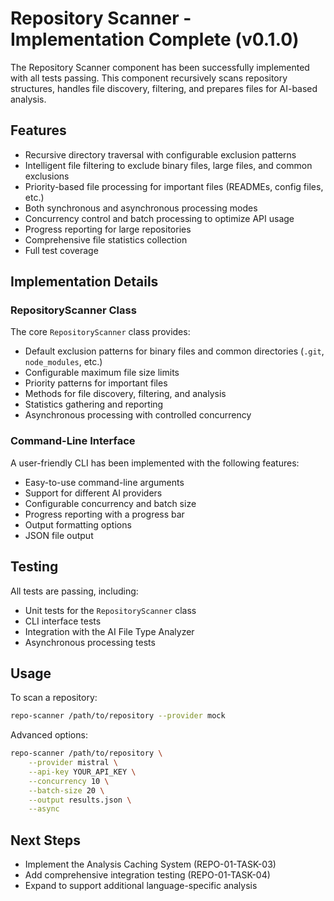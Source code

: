 # Repository Scanner - Implementation Complete (v0.1.0)

The Repository Scanner component has been successfully implemented with all tests passing. This component recursively scans repository structures, handles file discovery, filtering, and prepares files for AI-based analysis.

## Features

- Recursive directory traversal with configurable exclusion patterns
- Intelligent file filtering to exclude binary files, large files, and common exclusions
- Priority-based file processing for important files (READMEs, config files, etc.)
- Both synchronous and asynchronous processing modes
- Concurrency control and batch processing to optimize API usage
- Progress reporting for large repositories
- Comprehensive file statistics collection
- Full test coverage

## Implementation Details

### RepositoryScanner Class
The core `RepositoryScanner` class provides:
- Default exclusion patterns for binary files and common directories (`.git`, `node_modules`, etc.)
- Configurable maximum file size limits
- Priority patterns for important files
- Methods for file discovery, filtering, and analysis
- Statistics gathering and reporting
- Asynchronous processing with controlled concurrency

### Command-Line Interface
A user-friendly CLI has been implemented with the following features:
- Easy-to-use command-line arguments
- Support for different AI providers
- Configurable concurrency and batch size
- Progress reporting with a progress bar
- Output formatting options
- JSON file output

## Testing

All tests are passing, including:
- Unit tests for the `RepositoryScanner` class
- CLI interface tests
- Integration with the AI File Type Analyzer
- Asynchronous processing tests

## Usage

To scan a repository:

```bash
repo-scanner /path/to/repository --provider mock
```

Advanced options:
```bash
repo-scanner /path/to/repository \
    --provider mistral \
    --api-key YOUR_API_KEY \
    --concurrency 10 \
    --batch-size 20 \
    --output results.json \
    --async
```

## Next Steps

- Implement the Analysis Caching System (REPO-01-TASK-03)
- Add comprehensive integration testing (REPO-01-TASK-04)
- Expand to support additional language-specific analysis